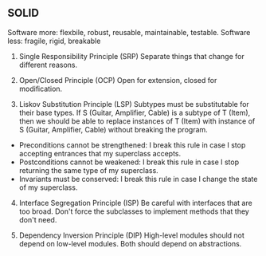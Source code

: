 ## SOLID

Software more: flexbile, robust, reusable, maintainable, testable.
Software less: fragile, rigid, breakable

1. Single Responsibility Principle (SRP)
   Separate things that change for different reasons.

2. Open/Closed Principle (OCP)
   Open for extension, closed for modification.

3. Liskov Substitution Principle (LSP)
   Subtypes must be substitutable for their base types.
   If S (Guitar, Amplifier, Cable) is a subtype of T (Item), then we should be able to replace instances of T (Item) with instance of S (Guitar, Amplifier, Cable) without breaking the program.

- Preconditions cannot be strengthened: I break this rule in case I stop accepting entrances that my superclass accepts.
- Postconditions cannot be weakened: I break this rule in case I stop returning the same type of my superclass.
- Invariants must be conserved: I break this rule in case I change the state of my superclass.

4. Interface Segregation Principle (ISP)
   Be careful with interfaces that are too broad. Don't force the subclasses to implement methods that they don't need.

5. Dependency Inversion Principle (DIP)
   High-level modules should not depend on low-level modules. Both should depend on abstractions.
